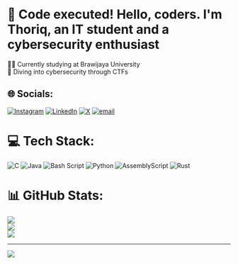 # 💫 Code executed! Hello, coders. I'm Thoriq, an IT student and a cybersecurity enthusiast
👨‍🎓 Currently studying at Brawijaya University<br>🚩 Diving into cybersecurity through CTFs 


## 🌐 Socials:
[![Instagram](https://img.shields.io/badge/Instagram-%23E4405F.svg?logo=Instagram&logoColor=white)](https://instagram.com/amdthfz) [![LinkedIn](https://img.shields.io/badge/LinkedIn-%230077B5.svg?logo=linkedin&logoColor=white)](https://linkedin.com/in/ahmadthoriqh) [![X](https://img.shields.io/badge/X-black.svg?logo=X&logoColor=white)](https://x.com/tkiiy0) [![email](https://img.shields.io/badge/Email-D14836?logo=gmail&logoColor=white)](mailto:amd.thfz7@gmail.com) 

# 💻 Tech Stack:
![C](https://img.shields.io/badge/c-%2300599C.svg?style=for-the-badge&logo=c&logoColor=white) ![Java](https://img.shields.io/badge/java-%23ED8B00.svg?style=for-the-badge&logo=openjdk&logoColor=white) ![Bash Script](https://img.shields.io/badge/bash_script-%23121011.svg?style=for-the-badge&logo=gnu-bash&logoColor=white) ![Python](https://img.shields.io/badge/python-3670A0?style=for-the-badge&logo=python&logoColor=ffdd54) ![AssemblyScript](https://img.shields.io/badge/assembly%20script-%23000000.svg?style=for-the-badge&logo=assemblyscript&logoColor=white) ![Rust](https://img.shields.io/badge/rust-%23000000.svg?style=for-the-badge&logo=rust&logoColor=white)
# 📊 GitHub Stats:
![](https://github-readme-stats.vercel.app/api?username=unlikeneptune&theme=dark&hide_border=false&include_all_commits=true&count_private=false)<br/>
![](https://nirzak-streak-stats.vercel.app/?user=unlikeneptune&theme=dark&hide_border=false)<br/>
![](https://github-readme-stats.vercel.app/api/top-langs/?username=unlikeneptune&theme=dark&hide_border=false&include_all_commits=true&count_private=false&layout=compact)

---
[![](https://visitcount.itsvg.in/api?id=unlikeneptune&icon=0&color=11)](https://visitcount.itsvg.in)

